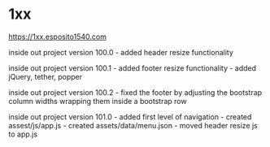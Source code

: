 # 1xx

https://1xx.esposito1540.com

inside out project version 100.0
	- added header resize functionality
	
inside out project version 100.1
	- added footer resize functionality	
	- added jQuery, tether, popper

inside out project version 100.2
	- fixed the footer by adjusting the bootstrap column widths wrapping them inside a bootstrap row 
	
inside out project version 101.0
	- added first level of navigation
	- created assest/js/app.js
	- created assets/data/menu.json
	- moved header resize js to app.js